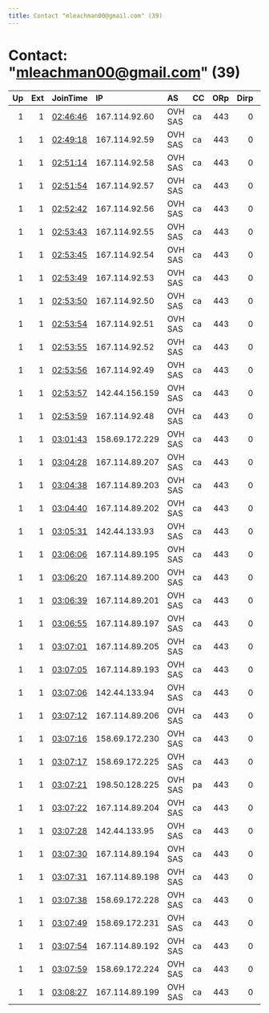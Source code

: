 ```yaml
---
title: Contact "mleachman00@gmail.com" (39)
---
```


# Contact: "mleachman00@gmail.com" (39)

|   Up |   Ext | JoinTime                                                                                            | IP             | AS      | CC   |   ORp |   Dirp | OS    | Version   | Nickname   |   eFamMembers |
|-----:|------:|:----------------------------------------------------------------------------------------------------|:---------------|:--------|:-----|------:|-------:|:------|:----------|:-----------|--------------:|
|    1 |     1 | [02:46:46](https://metrics.torproject.org/rs.html#details/99B7E983CAE5DFFA6E7BF1223BFDC5F35FDB0CD3) | 167.114.92.60  | OVH SAS | ca   |   443 |      0 | Linux | 0.4.2.6   | Unnamed    |            39 |
|    1 |     1 | [02:49:18](https://metrics.torproject.org/rs.html#details/9F6F29F70A8E1437C503AC8A7E415EB9225F7340) | 167.114.92.59  | OVH SAS | ca   |   443 |      0 | Linux | 0.4.2.6   | Unnamed    |            39 |
|    1 |     1 | [02:51:14](https://metrics.torproject.org/rs.html#details/4A12B58D153CEBC5BA1E05DCD9CFFE7C5ECF2D31) | 167.114.92.58  | OVH SAS | ca   |   443 |      0 | Linux | 0.4.2.6   | Unnamed    |            39 |
|    1 |     1 | [02:51:54](https://metrics.torproject.org/rs.html#details/42C6EA60EF16B3A1F7B42DEFC088705F0FF8096E) | 167.114.92.57  | OVH SAS | ca   |   443 |      0 | Linux | 0.4.2.6   | Unnamed    |            39 |
|    1 |     1 | [02:52:42](https://metrics.torproject.org/rs.html#details/008661B2709B32E339D0F94619A37CE77E9234D7) | 167.114.92.56  | OVH SAS | ca   |   443 |      0 | Linux | 0.4.2.6   | Unnamed    |            39 |
|    1 |     1 | [02:53:43](https://metrics.torproject.org/rs.html#details/ABD4790930773E9F2D855A1C3D5D5B4B5DF80A46) | 167.114.92.55  | OVH SAS | ca   |   443 |      0 | Linux | 0.4.2.6   | Unnamed    |            39 |
|    1 |     1 | [02:53:45](https://metrics.torproject.org/rs.html#details/9FFA1F53E426851C3C5D36BEBBCD835CAED052C7) | 167.114.92.54  | OVH SAS | ca   |   443 |      0 | Linux | 0.4.2.6   | Unnamed    |            39 |
|    1 |     1 | [02:53:49](https://metrics.torproject.org/rs.html#details/B34DAEB0790491B9DEE7DAA4C2B9AEAED1BB7E04) | 167.114.92.53  | OVH SAS | ca   |   443 |      0 | Linux | 0.4.2.6   | Unnamed    |            39 |
|    1 |     1 | [02:53:50](https://metrics.torproject.org/rs.html#details/77B9074E8A6B191B09E24929CEBF4089E3321EB4) | 167.114.92.50  | OVH SAS | ca   |   443 |      0 | Linux | 0.4.2.6   | Unnamed    |            39 |
|    1 |     1 | [02:53:54](https://metrics.torproject.org/rs.html#details/AD17C3738BC4A6F2E921B8EBAE66323D49DF9FD8) | 167.114.92.51  | OVH SAS | ca   |   443 |      0 | Linux | 0.4.2.6   | Unnamed    |            39 |
|    1 |     1 | [02:53:55](https://metrics.torproject.org/rs.html#details/EC7FF8AB491A98651A4CAAA8AFD4A6B9856339A9) | 167.114.92.52  | OVH SAS | ca   |   443 |      0 | Linux | 0.4.2.6   | Unnamed    |            39 |
|    1 |     1 | [02:53:56](https://metrics.torproject.org/rs.html#details/C93646CA0217F73452FC1707297EAD4C5731BFA0) | 167.114.92.49  | OVH SAS | ca   |   443 |      0 | Linux | 0.4.2.6   | Unnamed    |            39 |
|    1 |     1 | [02:53:57](https://metrics.torproject.org/rs.html#details/09A1DA9DAD26A4EC4111CA8C471B9C5766893F86) | 142.44.156.159 | OVH SAS | ca   |   443 |      0 | Linux | 0.4.2.6   | Unnamed    |            39 |
|    1 |     1 | [02:53:59](https://metrics.torproject.org/rs.html#details/BBC32A8AB917CF01D69E60312B341594D4BF7AB7) | 167.114.92.48  | OVH SAS | ca   |   443 |      0 | Linux | 0.4.2.6   | Unnamed    |            39 |
|    1 |     1 | [03:01:43](https://metrics.torproject.org/rs.html#details/F2C06082180148346184C61AC009639C0A94E924) | 158.69.172.229 | OVH SAS | ca   |   443 |      0 | Linux | 0.4.2.6   | Unnamed    |            39 |
|    1 |     1 | [03:04:28](https://metrics.torproject.org/rs.html#details/2E7B03D65174F93F3125DE1062C5A8484DE658C4) | 167.114.89.207 | OVH SAS | ca   |   443 |      0 | Linux | 0.4.2.6   | Unnamed    |            39 |
|    1 |     1 | [03:04:38](https://metrics.torproject.org/rs.html#details/B2307C44D88049212F381C1896D2B9E6C4093E9B) | 167.114.89.203 | OVH SAS | ca   |   443 |      0 | Linux | 0.4.2.6   | Unnamed    |            39 |
|    1 |     1 | [03:04:40](https://metrics.torproject.org/rs.html#details/3530C3059A745CB178D0A02CDEA36B7B2A73967E) | 167.114.89.202 | OVH SAS | ca   |   443 |      0 | Linux | 0.4.2.6   | Unnamed    |            39 |
|    1 |     1 | [03:05:31](https://metrics.torproject.org/rs.html#details/6B9B725772568A3E787E066EEE33808BFF467EBD) | 142.44.133.93  | OVH SAS | ca   |   443 |      0 | Linux | 0.4.2.6   | Unnamed    |            39 |
|    1 |     1 | [03:06:06](https://metrics.torproject.org/rs.html#details/A37BD19BEE82FF81C6FC61802C4F4FCA67814691) | 167.114.89.195 | OVH SAS | ca   |   443 |      0 | Linux | 0.4.2.6   | Unnamed    |            39 |
|    1 |     1 | [03:06:20](https://metrics.torproject.org/rs.html#details/4D4931E0B8A83F33DF81127F10C652D8AF43787A) | 167.114.89.200 | OVH SAS | ca   |   443 |      0 | Linux | 0.4.2.6   | Unnamed    |            39 |
|    1 |     1 | [03:06:39](https://metrics.torproject.org/rs.html#details/27E6AAD7DAD22D6406BE8D4E7CCBA233B28CA98E) | 167.114.89.201 | OVH SAS | ca   |   443 |      0 | Linux | 0.4.2.6   | Unnamed    |            39 |
|    1 |     1 | [03:06:55](https://metrics.torproject.org/rs.html#details/B0AE61F6A4347F228A4012DDE6A77933F7B5F9E2) | 167.114.89.197 | OVH SAS | ca   |   443 |      0 | Linux | 0.4.2.6   | Unnamed    |            39 |
|    1 |     1 | [03:07:01](https://metrics.torproject.org/rs.html#details/208E965E695D64A4653BAC2119DECCA4B317EA3D) | 167.114.89.205 | OVH SAS | ca   |   443 |      0 | Linux | 0.4.2.6   | Unnamed    |            39 |
|    1 |     1 | [03:07:05](https://metrics.torproject.org/rs.html#details/6F37AB91B49E2EEC046636713A24F6A1FEAA12BE) | 167.114.89.193 | OVH SAS | ca   |   443 |      0 | Linux | 0.4.2.6   | Unnamed    |            39 |
|    1 |     1 | [03:07:06](https://metrics.torproject.org/rs.html#details/DE764FB4EABBDE8EBC1936C0362E06EB922EB3BA) | 142.44.133.94  | OVH SAS | ca   |   443 |      0 | Linux | 0.4.2.6   | Unnamed    |            39 |
|    1 |     1 | [03:07:12](https://metrics.torproject.org/rs.html#details/C4632763DBD03CD15F11465C5A473C54BFF0EC6B) | 167.114.89.206 | OVH SAS | ca   |   443 |      0 | Linux | 0.4.2.6   | Unnamed    |            39 |
|    1 |     1 | [03:07:16](https://metrics.torproject.org/rs.html#details/A4A30EADEFBA4921AB246954E051F45EF85B459D) | 158.69.172.230 | OVH SAS | ca   |   443 |      0 | Linux | 0.4.2.6   | Unnamed    |            39 |
|    1 |     1 | [03:07:17](https://metrics.torproject.org/rs.html#details/5B23885B98440FAE58CCAA85BC28FDDBCAE578E3) | 158.69.172.225 | OVH SAS | ca   |   443 |      0 | Linux | 0.4.2.6   | Unnamed    |            39 |
|    1 |     1 | [03:07:21](https://metrics.torproject.org/rs.html#details/10005CB9846CDCF7F1F22CF79862D5D659720478) | 198.50.128.225 | OVH SAS | pa   |   443 |      0 | Linux | 0.4.2.6   | Unnamed    |            39 |
|    1 |     1 | [03:07:22](https://metrics.torproject.org/rs.html#details/325C6A0295474D5063EB34F37C9F31C5397680A7) | 167.114.89.204 | OVH SAS | ca   |   443 |      0 | Linux | 0.4.2.6   | Unnamed    |            39 |
|    1 |     1 | [03:07:28](https://metrics.torproject.org/rs.html#details/9BF3DCEAAA2DAB918A6E3CD4B43DCF510C7751E6) | 142.44.133.95  | OVH SAS | ca   |   443 |      0 | Linux | 0.4.2.6   | Unnamed    |            39 |
|    1 |     1 | [03:07:30](https://metrics.torproject.org/rs.html#details/722A4238FFD547B99B99BD4B969786E82291F964) | 167.114.89.194 | OVH SAS | ca   |   443 |      0 | Linux | 0.4.2.6   | Unnamed    |            39 |
|    1 |     1 | [03:07:31](https://metrics.torproject.org/rs.html#details/52AC8C82ED69FD857DC297E3BCD8DA70142E640B) | 167.114.89.198 | OVH SAS | ca   |   443 |      0 | Linux | 0.4.2.6   | Unnamed    |            39 |
|    1 |     1 | [03:07:38](https://metrics.torproject.org/rs.html#details/99BC1CE5563369AB7F150A9D2A851F9EE1E8BC20) | 158.69.172.228 | OVH SAS | ca   |   443 |      0 | Linux | 0.4.2.6   | Unnamed    |            39 |
|    1 |     1 | [03:07:49](https://metrics.torproject.org/rs.html#details/4BDD8DEC40605002077697BFA21444721E59D83E) | 158.69.172.231 | OVH SAS | ca   |   443 |      0 | Linux | 0.4.2.6   | Unnamed    |            39 |
|    1 |     1 | [03:07:54](https://metrics.torproject.org/rs.html#details/80979EC936E48F1BE22975F32F12E06A8816E4CA) | 167.114.89.192 | OVH SAS | ca   |   443 |      0 | Linux | 0.4.2.6   | Unnamed    |            39 |
|    1 |     1 | [03:07:59](https://metrics.torproject.org/rs.html#details/F56328B6B198F563F656602865137373CF7295BA) | 158.69.172.224 | OVH SAS | ca   |   443 |      0 | Linux | 0.4.2.6   | Unnamed    |            39 |
|    1 |     1 | [03:08:27](https://metrics.torproject.org/rs.html#details/CD3959E9ED3A679EEE2883FAE540A0EA5E3FA651) | 167.114.89.199 | OVH SAS | ca   |   443 |      0 | Linux | 0.4.2.6   | Unnamed    |            39 |
